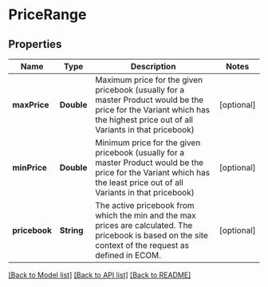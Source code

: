 # PriceRange

## Properties
Name | Type | Description | Notes
------------ | ------------- | ------------- | -------------
**maxPrice** | **Double** | Maximum price for the given pricebook (usually for a master Product would be the price for the Variant which has the highest price out of all Variants in that pricebook) | [optional] 
**minPrice** | **Double** | Minimum price for the given pricebook (usually for a master Product would be the price for the Variant which has the least price out of all Variants in that pricebook) | [optional] 
**pricebook** | **String** | The active pricebook from which the min and the max prices are calculated. The pricebook is based on the site context of the request as defined in ECOM. | [optional] 

[[Back to Model list]](../README.md#documentation-for-models) [[Back to API list]](../README.md#documentation-for-api-endpoints) [[Back to README]](../README.md)



